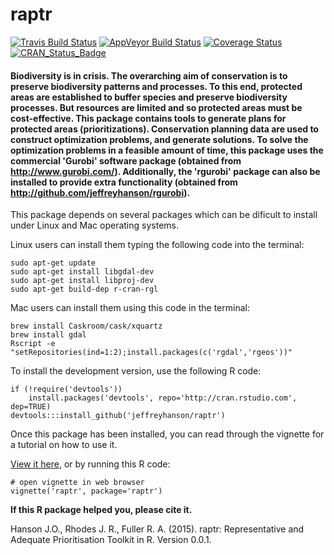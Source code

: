 raptr
=====

[![Travis Build Status](https://img.shields.io/travis/jeffreyhanson/raptr/master.svg?label=Mac%20OSX%20%26%20Linux)](https://travis-ci.org/jeffreyhanson/raptr)
[![AppVeyor Build Status](https://img.shields.io/appveyor/ci/jeffreyhanson/raptr/master.svg?label=Windows)](https://ci.appveyor.com/project/jeffreyhanson/raptr)
[![Coverage Status](https://codecov.io/github/jeffreyhanson/raptr/coverage.svg?branch=master)](https://codecov.io/github/jeffreyhanson/raptr?branch=master)
[![CRAN_Status_Badge](http://www.r-pkg.org/badges/version/raptr)](https://CRAN.R-project.org/package=raptr)

#### Biodiversity is in crisis. The overarching aim of conservation is to preserve biodiversity patterns and processes. To this end, protected areas are established to buffer species and preserve biodiversity processes. But resources are limited and so protected areas must be cost-effective. This package contains tools to generate plans for protected areas (prioritizations).  Conservation planning data are used to construct optimization problems, and generate solutions. To solve the optimization problems in a feasible amount  of time, this package uses the commercial 'Gurobi' software package (obtained from <http://www.gurobi.com/>). Additionally, the 'rgurobi' package can also be installed to provide extra functionality (obtained from <http://github.com/jeffreyhanson/rgurobi>).

This package depends on several packages which can be dificult to install under Linux and Mac operating systems.

Linux users can install them typing the following code into the terminal:
```
sudo apt-get update
sudo apt-get install libgdal-dev
sudo apt-get install libproj-dev
sudo apt-get build-dep r-cran-rgl
```

Mac users can install them using this code in the terminal:
```
brew install Caskroom/cask/xquartz
brew install gdal
Rscript -e "setRepositories(ind=1:2);install.packages(c('rgdal','rgeos'))"
```

To install the development version, use the following R code:

```
if (!require('devtools'))
	install.packages('devtools', repo='http://cran.rstudio.com', dep=TRUE)
devtools:::install_github('jeffreyhanson/raptr')
```

Once this package has been installed, you can read through the vignette for a tutorial on how to use it.

[View it here](https://rawgit.com/jeffreyhanson/raptr/master/inst/doc/raptr.html), or by running this R code:

```
# open vignette in web browser
vignette('raptr', package='raptr')
```

**If this R package helped you, please cite it.**

Hanson J.O., Rhodes J. R., Fuller R. A. (2015). raptr: Representative and Adequate Prioritisation Toolkit in R. Version 0.0.1.
